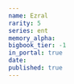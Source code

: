 ```yaml
---
name: Ezral
rarity: 5
series: ent
memory_alpha:
bigbook_tier: -1
in_portal: true
date:
published: true
---
```



